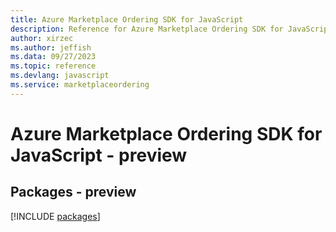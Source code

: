 ```yaml
---
title: Azure Marketplace Ordering SDK for JavaScript
description: Reference for Azure Marketplace Ordering SDK for JavaScript
author: xirzec
ms.author: jeffish
ms.data: 09/27/2023
ms.topic: reference
ms.devlang: javascript
ms.service: marketplaceordering
---
```

# Azure Marketplace Ordering SDK for JavaScript - preview
## Packages - preview
[!INCLUDE [packages](marketplace-ordering-index.md)]